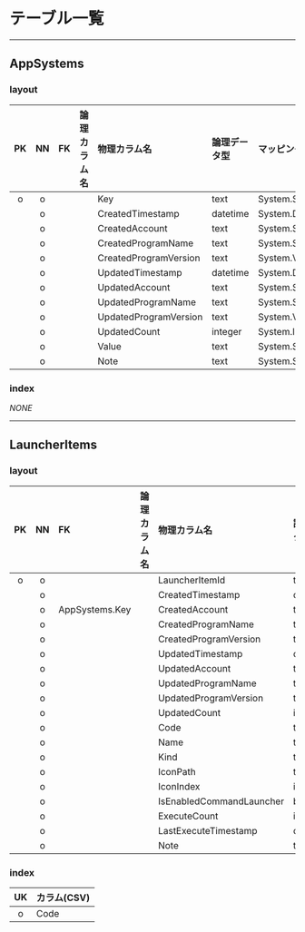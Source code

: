 # テーブル一覧

___

## AppSystems

### layout

| PK | NN | FK | 論理カラム名 |     物理カラム名      | 論理データ型 |  マッピング型   | チェック制約 | コメント |
|:--:|:--:|:---|:-------------|:----------------------|:-------------|:----------------|:-------------|:---------|
| o  | o  |    |              | Key                   | text         | System.String   |              |          |
|    | o  |    |              | CreatedTimestamp      | datetime     | System.DateTime |              | UTC      |
|    | o  |    |              | CreatedAccount        | text         | System.String   |              |          |
|    | o  |    |              | CreatedProgramName    | text         | System.String   |              |          |
|    | o  |    |              | CreatedProgramVersion | text         | System.Version  |              |          |
|    | o  |    |              | UpdatedTimestamp      | datetime     | System.DateTime |              | UTC      |
|    | o  |    |              | UpdatedAccount        | text         | System.String   |              |          |
|    | o  |    |              | UpdatedProgramName    | text         | System.String   |              |          |
|    | o  |    |              | UpdatedProgramVersion | text         | System.Version  |              |          |
|    | o  |    |              | UpdatedCount          | integer      | System.Int64    |              |          |
|    | o  |    |              | Value                 | text         | System.String   |              |          |
|    | o  |    |              | Note                  | text         | System.String   |              |          |

### index

*NONE*


___

## LauncherItems

### layout

| PK | NN | FK | 論理カラム名 |       物理カラム名       | 論理データ型 |  マッピング型   | チェック制約 | コメント |
|:--:|:--:|:---|:-------------|:-------------------------|:-------------|:----------------|:-------------|:---------|
| o  | o  |    |              | LauncherItemId           | text         | System.Guid     |              |          |
|    | o  |    |              | CreatedTimestamp         | datetime     | System.DateTime |              | UTC      |
|    | o  |  AppSystems.Key  |              | CreatedAccount           | text         | System.String   |              |          |
|    | o  |    |              | CreatedProgramName       | text         | System.String   |              |          |
|    | o  |    |              | CreatedProgramVersion    | text         | System.Version  |              |          |
|    | o  |    |              | UpdatedTimestamp         | datetime     | System.DateTime |              | UTC      |
|    | o  |    |              | UpdatedAccount           | text         | System.String   |              |          |
|    | o  |    |              | UpdatedProgramName       | text         | System.String   |              |          |
|    | o  |    |              | UpdatedProgramVersion    | text         | System.Version  |              |          |
|    | o  |    |              | UpdatedCount             | integer      | System.Int64    |              |          |
|    | o  |    |              | Code                     | text         | System.String   |              |          |
|    | o  |    |              | Name                     | text         | System.String   |              |          |
|    | o  |    |              | Kind                     | text         | System.String   |              |          |
|    | o  |    |              | IconPath                 | text         | System.String   |              |          |
|    | o  |    |              | IconIndex                | integer      | System.Int64    |              |          |
|    | o  |    |              | IsEnabledCommandLauncher | boolean      | System.Int64    |              |          |
|    | o  |    |              | ExecuteCount             | integer      | System.Int64    |              |          |
|    | o  |    |              | LastExecuteTimestamp     | datetime     | System.DateTime |              | UTC      |
|    | o  |    |              | Note                     | text         | System.String   |              |          |

### index

| UK | カラム(CSV) |
|:--:|:------------|
| o  | Code        |
